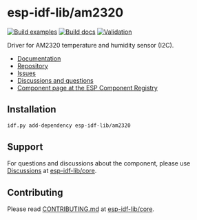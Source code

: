 # esp-idf-lib/am2320

[![Build examples](https://github.com/esp-idf-lib/am2320/actions/workflows//build.yml/badge.svg)](https://github.com/esp-idf-lib/am2320/actions/workflows//build.yml)
[![Build docs](https://github.com/esp-idf-lib/am2320/actions/workflows//build-docs.yml/badge.svg)](https://github.com/esp-idf-lib/am2320/actions/workflows//build-docs.yml)
[![Validation](https://github.com/esp-idf-lib/am2320/actions/workflows//validate-component.yml/badge.svg)](https://github.com/esp-idf-lib/am2320/actions/workflows//validate-component.yml)

Driver for AM2320 temperature and humidity sensor (I2C).

* [Documentation](https://esp-idf-lib.github.io/am2320/)
* [Repository](https://github.com/esp-idf-lib/am2320)
* [Issues](https://github.com/esp-idf-lib/am2320/issues)
* [Discussions and questions](https://github.com/esp-idf-lib/core/discussions)
* [Component page at the ESP Component Registry](https://components.espressif.com/components/esp-idf-lib/am2320)

## Installation

```sh
idf.py add-dependency esp-idf-lib/am2320
```

## Support

For questions and discussions about the component, please use
[Discussions](https://github.com/esp-idf-lib/core/discussions)
at [esp-idf-lib/core](https://github.com/esp-idf-lib/core).

## Contributing

Please read [CONTRIBUTING.md](https://github.com/esp-idf-lib/core/blob/main/CONTRIBUTING.md)
at [esp-idf-lib/core](https://github.com/esp-idf-lib/core).
